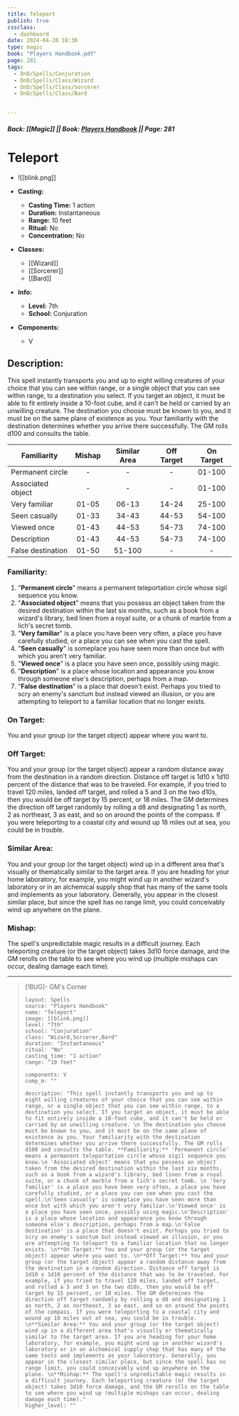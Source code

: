 ```yaml
---
title: Teleport
publish: true
cssclass:
  - dashboard
date: 2024-04-20 18:30
type: magic
book: "Players Handbook.pdf"
page: 281
tags:
  - DnD/Spells/Conjuration
  - DnD/Spells/Class/Wizard
  - DnD/Spells/Class/Sorcerer
  - DnD/Spells/Class/Bard


---
```


##### Back: [[Magic]] || Book: [Players Handbook](https://drive.google.com/drive/folders/1O5bhpYizcIT5xxAoLOuzCRht_PVS7VSG?usp=sharing) || Page: 281

# Teleport
- ![[blink.png]]
- **Casting:**
    - **Casting Time:** 1 action
    - **Duration:** Instantaneous
    - **Range:** 10 feet
    - **Ritual:** No
    - **Concentration:** No
- **Classes:**
    - [[Wizard]]
    - [[Sorcerer]]
    - [[Bard]]

- **Info:**
    - **Level:** 7th
    - **School:** Conjuration
- **Components:**
    - V


## Description:
This spell instantly transports you and up to eight willing creatures of your choice that you can see within range, or a single object that you can see within range, to a destination you select. If you target an object, it must be able to fit entirely inside a 10-foot cube, and it can't be held or carried by an unwilling creature.
The destination you choose must be known to you, and it must be on the same plane of existence as you. Your familiarity with the destination determines whether you arrive there successfully. The GM rolls d100 and consults the table.


| Familiarity       | Mishap | Similar Area | Off Target | On Target |
| ----------------- | :----: | :----------: | :--------: | :-------: |
| Permanent circle  |   -    |      -       |     -      |  01-100   |
| Associated object |   -    |      -       |     -      |  01-100   |
| Very familiar     | 01-05  |    06-13     |   14-24    |  25-100   |
| Seen casually     | 01-33  |    34-43     |   44-53    |  54-100   |
| Viewed once       | 01-43  |    44-53     |   54-73    |  74-100   |
| Description       | 01-43  |    44-53     |   54-73    |  74-100   |
| False destination | 01-50  |    51-100    |     -      |     -     |

### Familiarity: 
1. "**Permanent circle**" means a permanent teleportation circle whose sigil sequence you know.
2. "**Associated object**" means that you possess an object taken from the desired destination within the last six months, such as a book from a wizard's library, bed linen from a royal suite, or a chunk of marble from a lich's secret tomb.
3. "**Very familiar**" is a place you have been very often, a place you have carefully studied, or a place you can see when you cast the spell.
4. "**Seen casually**" is someplace you have seen more than once but with which you aren't very familiar.
5. "**Viewed once**" is a place you have seen once, possibly using magic.
6. "**Description**" is a place whose location and appearance you know through someone else's description, perhaps from a map.
7. "**False destination**" is a place that doesn't exist. Perhaps you tried to scry an enemy's sanctum but instead viewed an illusion, or you are attempting to teleport to a familiar location that no longer exists.

### On Target:
You and your group (or the target object) appear where you want to.
### Off Target:
You and your group (or the target object) appear a random distance away from the destination in a random direction. Distance off target is 1d10 x 1d10 percent of the distance that was to be traveled. For example, if you tried to travel 120 miles, landed off target, and rolled a 5 and 3 on the two d10s, then you would be off target by 15 percent, or 18 miles. The GM determines the direction off target randomly by rolling a d8 and designating 1 as north, 2 as northeast, 3 as east, and so on around the points of the compass. If you were teleporting to a coastal city and wound up 18 miles out at sea, you could be in trouble.
### Similar Area:
You and your group (or the target object) wind up in a different area that's visually or thematically similar to the target area. If you are heading for your home laboratory, for example, you might wind up in another wizard's laboratory or in an alchemical supply shop that has many of the same tools and implements as your laboratory. Generally, you appear in the closest similar place, but since the spell has no range limit, you could conceivably wind up anywhere on the plane.
### Mishap:
The spell's unpredictable magic results in a difficult journey. Each teleporting creature (or the target object) takes 3d10 force damage, and the GM rerolls on the table to see where you wind up (multiple mishaps can occur, dealing damage each time).



---

> [!BUG]- GM's Corner
>
> ```statblock
> layout: Spells
> source: "Players Handbook"
> name: "Teleport"
> image: [[blink.png]]
> level: "7th"
> school: "Conjuration"
> class: "Wizard,Sorcerer,Bard"
> duration: "Instantaneous"
> ritual: "No"
> casting_time: "1 action"
> range: "10 feet"
>
> components: V
> comp_m: ""
>
> description: "This spell instantly transports you and up to eight willing creatures of your choice that you can see within range, or a single object that you can see within range, to a destination you select. If you target an object, it must be able to fit entirely inside a 10-foot cube, and it can't be held or carried by an unwilling creature. \n The destination you choose must be known to you, and it must be on the same plane of existence as you. Your familiarity with the destination determines whether you arrive there successfully. The GM rolls d100 and consults the table. **Familiarity:** 'Permanent circle' means a permanent teleportation circle whose sigil sequence you know.\n 'Associated object' means that you possess an object taken from the desired destination within the last six months, such as a book from a wizard's library, bed linen from a royal suite, or a chunk of marble from a lich's secret tomb. \n 'Very familiar' is a place you have been very often, a place you have carefully studied, or a place you can see when you cast the spell.\n'Seen casually' is someplace you have seen more than once but with which you aren't very familiar.\n'Viewed once' is a place you have seen once, possibly using magic.\n'Description' is a place whose location and appearance you know through someone else's description, perhaps from a map.\n'False destination' is a place that doesn't exist. Perhaps you tried to scry an enemy's sanctum but instead viewed an illusion, or you are attempting to teleport to a familiar location that no longer exists. \n**On Target:** You and your group (or the target object) appear where you want to. \n**Off Target:** You and your group (or the target object) appear a random distance away from the destination in a random direction. Distance off target is 1d10 x 1d10 percent of the distance that was to be traveled. For example, if you tried to travel 120 miles, landed off target, and rolled a 5 and 3 on the two d10s, then you would be off target by 15 percent, or 18 miles. The GM determines the direction off target randomly by rolling a d8 and designating 1 as north, 2 as northeast, 3 as east, and so on around the points of the compass. If you were teleporting to a coastal city and wound up 18 miles out at sea, you could be in trouble. \n**Similar Area:** You and your group (or the target object) wind up in a different area that's visually or thematically similar to the target area. If you are heading for your home laboratory, for example, you might wind up in another wizard's laboratory or in an alchemical supply shop that has many of the same tools and implements as your laboratory. Generally, you appear in the closest similar place, but since the spell has no range limit, you could conceivably wind up anywhere on the plane. \n**Mishap:** The spell's unpredictable magic results in a difficult journey. Each teleporting creature (or the target object) takes 3d10 force damage, and the GM rerolls on the table to see where you wind up (multiple mishaps can occur, dealing damage each time)."
> higher_level: ""
> ```
